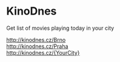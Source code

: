 # KinoDnes

Get list of movies playing today in your city

http://kinodnes.cz/Brno  
http://kinodnes.cz/Praha  
http://kinodnes.cz/{YourCity}
